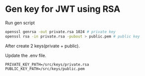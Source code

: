 # Gen key for JWT using RSA

Run gen script

```bash
openssl genrsa -out private.rsa 1024 # private key
openssl rsa -in private.rsa -pubout > public.pem # public key
```

After create 2 keys(private + public). 

Update the .env file.

```
PRIVATE_KEY_PATH=/src/keys/private.rsa
PUBLIC_KEY_PATH=/src/keys/public.pem
```